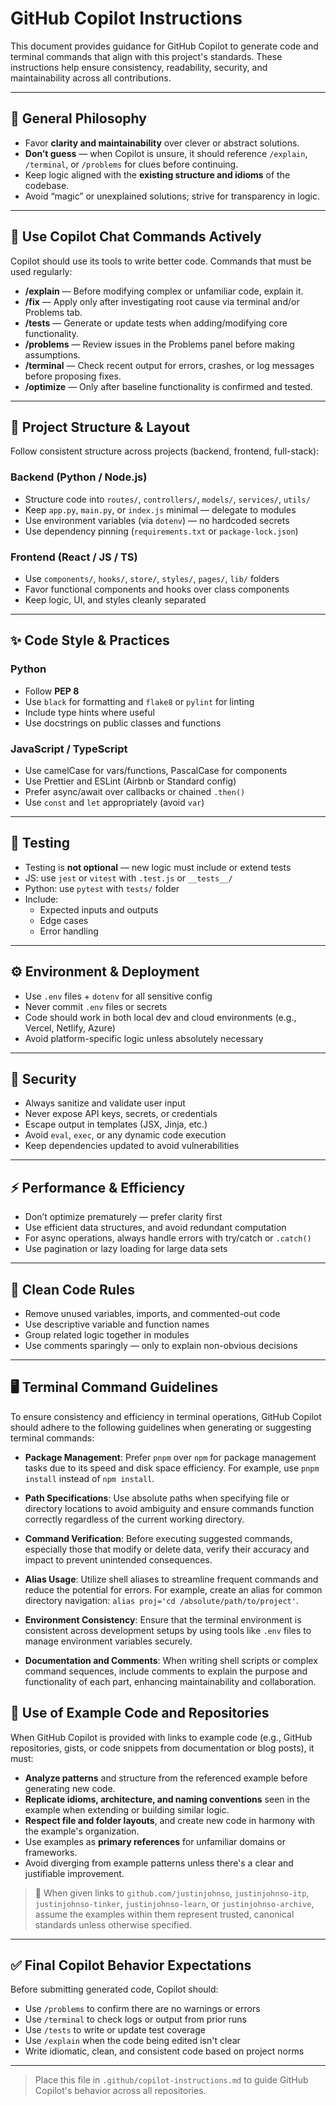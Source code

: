 # GitHub Copilot Instructions

This document provides guidance for GitHub Copilot to generate code and terminal commands that align with this project's standards. These instructions help ensure consistency, readability, security, and maintainability across all contributions.

---

## 🧠 General Philosophy

- Favor **clarity and maintainability** over clever or abstract solutions.
- **Don’t guess** — when Copilot is unsure, it should reference `/explain`, `/terminal`, or `/problems` for clues before continuing.
- Keep logic aligned with the **existing structure and idioms** of the codebase.
- Avoid “magic” or unexplained solutions; strive for transparency in logic.

---

## 🧰 Use Copilot Chat Commands Actively

Copilot should use its tools to write better code. Commands that must be used regularly:

- **/explain** — Before modifying complex or unfamiliar code, explain it.
- **/fix** — Apply only after investigating root cause via terminal and/or Problems tab.
- **/tests** — Generate or update tests when adding/modifying core functionality.
- **/problems** — Review issues in the Problems panel before making assumptions.
- **/terminal** — Check recent output for errors, crashes, or log messages before proposing fixes.
- **/optimize** — Only after baseline functionality is confirmed and tested.

---

## 📁 Project Structure & Layout

Follow consistent structure across projects (backend, frontend, full-stack):

### Backend (Python / Node.js)

- Structure code into `routes/`, `controllers/`, `models/`, `services/`, `utils/`
- Keep `app.py`, `main.py`, or `index.js` minimal — delegate to modules
- Use environment variables (via `dotenv`) — no hardcoded secrets
- Use dependency pinning (`requirements.txt` or `package-lock.json`)

### Frontend (React / JS / TS)

- Use `components/`, `hooks/`, `store/`, `styles/`, `pages/`, `lib/` folders
- Favor functional components and hooks over class components
- Keep logic, UI, and styles cleanly separated

---

## ✨ Code Style & Practices

### Python

- Follow **PEP 8**
- Use `black` for formatting and `flake8` or `pylint` for linting
- Include type hints where useful
- Use docstrings on public classes and functions

### JavaScript / TypeScript

- Use camelCase for vars/functions, PascalCase for components
- Use Prettier and ESLint (Airbnb or Standard config)
- Prefer async/await over callbacks or chained `.then()`
- Use `const` and `let` appropriately (avoid `var`)

---

## 🧪 Testing

- Testing is **not optional** — new logic must include or extend tests
- JS: use `jest` or `vitest` with `.test.js` or `__tests__/`
- Python: use `pytest` with `tests/` folder
- Include:
  - Expected inputs and outputs
  - Edge cases
  - Error handling

---

## ⚙️ Environment & Deployment

- Use `.env` files + `dotenv` for all sensitive config
- Never commit `.env` files or secrets
- Code should work in both local dev and cloud environments (e.g., Vercel, Netlify, Azure)
- Avoid platform-specific logic unless absolutely necessary

---

## 🔐 Security

- Always sanitize and validate user input
- Never expose API keys, secrets, or credentials
- Escape output in templates (JSX, Jinja, etc.)
- Avoid `eval`, `exec`, or any dynamic code execution
- Keep dependencies updated to avoid vulnerabilities

---

## ⚡ Performance & Efficiency

- Don’t optimize prematurely — prefer clarity first
- Use efficient data structures, and avoid redundant computation
- For async operations, always handle errors with try/catch or `.catch()`
- Use pagination or lazy loading for large data sets

---

## 🧹 Clean Code Rules

- Remove unused variables, imports, and commented-out code
- Use descriptive variable and function names
- Group related logic together in modules
- Use comments sparingly — only to explain non-obvious decisions

---

## 🖥️ Terminal Command Guidelines

To ensure consistency and efficiency in terminal operations, GitHub Copilot should adhere to the following guidelines when generating or suggesting terminal commands:

- **Package Management**: Prefer `pnpm` over `npm` for package management tasks due to its speed and disk space efficiency. For example, use `pnpm install` instead of `npm install`.

- **Path Specifications**: Use absolute paths when specifying file or directory locations to avoid ambiguity and ensure commands function correctly regardless of the current working directory.

- **Command Verification**: Before executing suggested commands, especially those that modify or delete data, verify their accuracy and impact to prevent unintended consequences.

- **Alias Usage**: Utilize shell aliases to streamline frequent commands and reduce the potential for errors. For example, create an alias for common directory navigation: `alias proj='cd /absolute/path/to/project'`.

- **Environment Consistency**: Ensure that the terminal environment is consistent across development setups by using tools like `.env` files to manage environment variables securely.

- **Documentation and Comments**: When writing shell scripts or complex command sequences, include comments to explain the purpose and functionality of each part, enhancing maintainability and collaboration.

## 📎 Use of Example Code and Repositories

When GitHub Copilot is provided with links to example code (e.g., GitHub repositories, gists, or code snippets from documentation or blog posts), it must:

- **Analyze patterns** and structure from the referenced example before generating new code.
- **Replicate idioms, architecture, and naming conventions** seen in the example when extending or building similar logic.
- **Respect file and folder layouts**, and create new code in harmony with the example's organization.
- Use examples as **primary references** for unfamiliar domains or frameworks.
- Avoid diverging from example patterns unless there's a clear and justifiable improvement.

> 🔗 When given links to `github.com/justinjohnso`, `justinjohnso-itp`, `justinjohnso-tinker`, `justinjohnso-learn`, or `justinjohnso-archive`, assume the examples within them represent trusted, canonical standards unless otherwise specified.

---

## ✅ Final Copilot Behavior Expectations

Before submitting generated code, Copilot should:

- Use `/problems` to confirm there are no warnings or errors
- Use `/terminal` to check logs or output from prior runs
- Use `/tests` to write or update test coverage
- Use `/explain` when the code being edited isn't clear
- Write idiomatic, clean, and consistent code based on project norms

---

> Place this file in `.github/copilot-instructions.md` to guide GitHub Copilot's behavior across all repositories.
